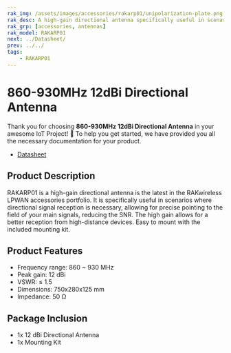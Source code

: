 ```yaml
---
rak_img: /assets/images/accessories/rakarp01/unipolarization-plate.png
rak_desc: A high-gain directional antenna specifically useful in scenarios where directional signal reception is necessary.
rak_grp: [accessories, antennas]
rak_model: RAKARP01
next: ../Datasheet/
prev: ../../
tags:
    - RAKARP01
---
```


# 860-930MHz 12dBi Directional Antenna

Thank you for choosing **860-930MHz 12dBi Directional Antenna** in your awesome IoT Project! 🎉 To help you get started, we have provided you all the necessary documentation for your product.

* [Datasheet](../Datasheet/)

## Product Description

RAKARP01 is a high-gain directional antenna is the latest in the RAKwireless LPWAN accessories portfolio. It is specifically useful in scenarios where directional signal reception is necessary, allowing for precise pointing to the field of your main signals, reducing the SNR. The high gain allows for a better reception from high-distance devices. Easy to mount with the included mounting kit.

## Product Features

- Frequency range: 860 ~ 930&nbsp;MHz
- Peak gain: 12&nbsp;dBi
- VSWR: ≤ 1.5
- Dimensions: 750x280x125&nbsp;mm
- Impedance: 50&nbsp;Ω

## Package Inclusion

- 1x 12&nbsp;dBi Directional Antenna
- 1x Mounting Kit
